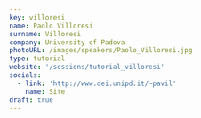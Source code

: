 ```yaml
---
key: villoresi
name: Paolo Villoresi
surname: Villoresi
company: University of Padova
photoURL: /images/speakers/Paolo_Villoresi.jpg
type: tutorial
website: '/sessions/tutorial_villoresi'
socials:
  - link: 'http://www.dei.unipd.it/~pavil'
    name: Site
draft: true
---
```


